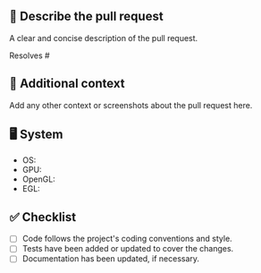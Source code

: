 ## 🙏 Describe the pull request

A clear and concise description of the pull request.

Resolves #

## 💬 Additional context

Add any other context or screenshots about the pull request here.

## 🖥️ System
- OS:
- GPU:
- OpenGL:
- EGL:

## ✅ Checklist

- [ ] Code follows the project's coding conventions and style.
- [ ] Tests have been added or updated to cover the changes.
- [ ] Documentation has been updated, if necessary.